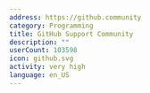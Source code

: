 ```yaml
---
address: https://github.community
category: Programming
title: GitHub Support Community
description: ""
userCount: 103598
icon: github.svg
activity: very high
language: en_US
---
```

